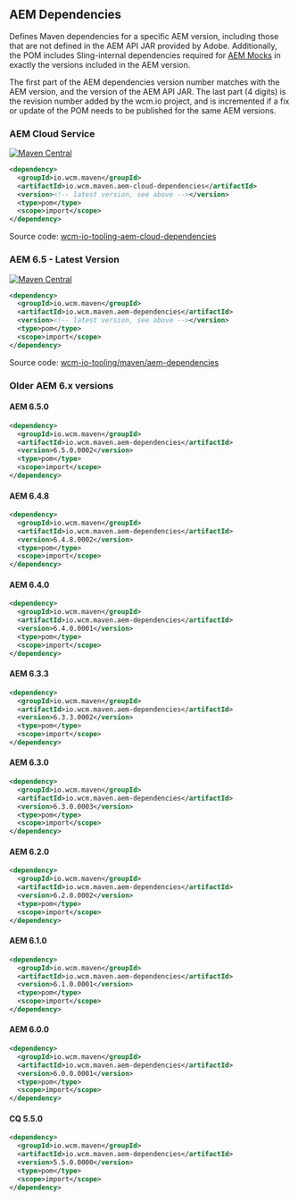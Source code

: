 ## AEM Dependencies

Defines Maven dependencies for a specific AEM version, including those that are not defined in the AEM API JAR provided by Adobe. Additionally, the POM includes Sling-internal dependencies required for [AEM Mocks][aem-mock] in exactly the versions included in the AEM version.

The first part of the AEM dependencies version number matches with the AEM version, and the version of the AEM API JAR. The last part (4 digits) is the revision number added by the wcm.io project, and is incremented if a fix or update of the POM needs to be published for the same AEM versions.

### AEM Cloud Service

[![Maven Central](https://maven-badges.herokuapp.com/maven-central/io.wcm.maven/io.wcm.maven.aem-cloud-dependencies/badge.svg)](https://maven-badges.herokuapp.com/maven-central/io.wcm.maven/io.wcm.maven.aem-cloud-dependencies)

```xml
<dependency>
  <groupId>io.wcm.maven</groupId>
  <artifactId>io.wcm.maven.aem-cloud-dependencies</artifactId>
  <version><!-- latest version, see above --></version>
  <type>pom</type>
  <scope>import</scope>
</dependency>
```

Source code: [wcm-io-tooling-aem-cloud-dependencies](https://github.com/wcm-io/wcm-io-tooling-aem-cloud-dependencies)


### AEM 6.5 - Latest Version

[![Maven Central](https://maven-badges.herokuapp.com/maven-central/io.wcm.maven/io.wcm.maven.aem-dependencies/badge.svg)](https://maven-badges.herokuapp.com/maven-central/io.wcm.maven/io.wcm.maven.aem-dependencies)


```xml
<dependency>
  <groupId>io.wcm.maven</groupId>
  <artifactId>io.wcm.maven.aem-dependencies</artifactId>
  <version><!-- latest version, see above --></version>
  <type>pom</type>
  <scope>import</scope>
</dependency>
```

Source code: [wcm-io-tooling/maven/aem-dependencies](https://github.com/wcm-io/wcm-io-tooling/tree/develop/maven/aem-dependencies)


### Older AEM 6.x versions

#### AEM 6.5.0

```xml
<dependency>
  <groupId>io.wcm.maven</groupId>
  <artifactId>io.wcm.maven.aem-dependencies</artifactId>
  <version>6.5.0.0002</version>
  <type>pom</type>
  <scope>import</scope>
</dependency>
```

#### AEM 6.4.8

```xml
<dependency>
  <groupId>io.wcm.maven</groupId>
  <artifactId>io.wcm.maven.aem-dependencies</artifactId>
  <version>6.4.8.0002</version>
  <type>pom</type>
  <scope>import</scope>
</dependency>
```

#### AEM 6.4.0

```xml
<dependency>
  <groupId>io.wcm.maven</groupId>
  <artifactId>io.wcm.maven.aem-dependencies</artifactId>
  <version>6.4.0.0001</version>
  <type>pom</type>
  <scope>import</scope>
</dependency>
```

#### AEM 6.3.3

```xml
<dependency>
  <groupId>io.wcm.maven</groupId>
  <artifactId>io.wcm.maven.aem-dependencies</artifactId>
  <version>6.3.3.0002</version>
  <type>pom</type>
  <scope>import</scope>
</dependency>
```

#### AEM 6.3.0

```xml
<dependency>
  <groupId>io.wcm.maven</groupId>
  <artifactId>io.wcm.maven.aem-dependencies</artifactId>
  <version>6.3.0.0003</version>
  <type>pom</type>
  <scope>import</scope>
</dependency>
```

#### AEM 6.2.0

```xml
<dependency>
  <groupId>io.wcm.maven</groupId>
  <artifactId>io.wcm.maven.aem-dependencies</artifactId>
  <version>6.2.0.0002</version>
  <type>pom</type>
  <scope>import</scope>
</dependency>
```

#### AEM 6.1.0

```xml
<dependency>
  <groupId>io.wcm.maven</groupId>
  <artifactId>io.wcm.maven.aem-dependencies</artifactId>
  <version>6.1.0.0001</version>
  <type>pom</type>
  <scope>import</scope>
</dependency>
```

#### AEM 6.0.0

```xml
<dependency>
  <groupId>io.wcm.maven</groupId>
  <artifactId>io.wcm.maven.aem-dependencies</artifactId>
  <version>6.0.0.0001</version>
  <type>pom</type>
  <scope>import</scope>
</dependency>
```

#### CQ 5.5.0

```xml
<dependency>
  <groupId>io.wcm.maven</groupId>
  <artifactId>io.wcm.maven.aem-dependencies</artifactId>
  <version>5.5.0.0000</version>
  <type>pom</type>
  <scope>import</scope>
</dependency>
```


[aem-mock]: https://wcm.io/testing/aem-mock/
